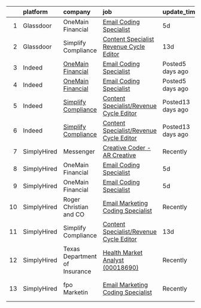 

|    | platform    | company                                                               | job                                                                                                                                                                                                                                                                                                                                                                                                                                                                                                                                                                                                                                                                                                                                                                                                                                                                                                                                                                                                                                                                                                                                                                       | update_time       | location        |
|---:|:------------|:----------------------------------------------------------------------|:--------------------------------------------------------------------------------------------------------------------------------------------------------------------------------------------------------------------------------------------------------------------------------------------------------------------------------------------------------------------------------------------------------------------------------------------------------------------------------------------------------------------------------------------------------------------------------------------------------------------------------------------------------------------------------------------------------------------------------------------------------------------------------------------------------------------------------------------------------------------------------------------------------------------------------------------------------------------------------------------------------------------------------------------------------------------------------------------------------------------------------------------------------------------------|:------------------|:----------------|
|  1 | Glassdoor   | OneMain Financial                                                     | [Email Coding Specialist](https://www.glassdoor.com/partner/jobListing.htm?pos=101&ao=1110586&s=58&guid=0000017e07d50bdabbc5ae582bef7298&src=GD_JOB_AD&t=SR&vt=w&cs=1_b27e2576&cb=1640808909943&jobListingId=1007527212712&cpc=3BA4CE39D5B5DEF5&jrtk=3-0-1fo3ta30d3odg001-1fo3ta30t3oe5000-8e56bc0495793672--6NYlbfkN0Do5IJpsXwEG6AHc2aCg9wxC4VDeKn3sAvOnRJ-W7avdIgQv2Y-n1dX5QotCd4QCXkjCkbkguL4kqXhNsN58D6TK_YpYXovSKdM0VGrWEaMFclXWMadmjNHPSmkuZP5aDIwlBfTi1QfHcpo9Thq8q8rCjC8uQ83wc1FnGF0yCRSdPyjTtpIqzBw3N45WDigDEjLvzGhYMVlgMdofqrxX8BjMzD-Y6F1Wjw-YcPTfOsRYaND4TYBvlMVcVWi9m9giiPIOuDZCWaxCLrPwOpcJAb47WwjhpYldWiaqX7VXkV6uJ1CMJpkt7SNdtXPuKd5sugOcjuKlW3om1z6QJlGWejWAZktpQGBUeUeOMoX8Ln1iRdk4huy_RA4JhAh7CQdhOHct5eIys7zC_ZHSqSRnXnIL-pZTpVlXCDIHy75M_qsx-gyaskEgzAZ6Ku4mMEYOaLPPj_-di-gW9-W9WjdhGafVvESE6iCyUEIBgHnkqaCD6ZMBldsjrW9zWbyHZjAbtVi3b31g4SyaQHyyDbJA4wxoTCmq81O0uZmiQZ0CfUjj0Pn5swuVjK1nN5oVvk_sXJxpD_OWwBmS09qGwCGlIHF8TYIdwX20LxwKVLNvjZ2E98-I8Uf_aLPSnOITYl_dceFCP1s-yf_wFZ4B9SGQ7bDieiiGU5k-lAJ52ZlxWaq9N8XXhrz313Ggcyhs1QNpnRoea2IEJNuahmNJUXfCEZS5AqRgYn1zMfB7U14EV1UUa1t5ZNWjggPYTw7AJenEUscqqEVYpK-3-fa00X1-dg-hmo1Iyzxkh8vVDqpQP8v2g%3D%3D) | 5d                | Baltimore, MD   |
|  2 | Glassdoor   | Simplify Compliance                                                   | [Content Specialist Revenue Cycle Editor](https://www.glassdoor.com/partner/jobListing.htm?pos=102&ao=1136043&s=58&guid=0000017e07d50bdabbc5ae582bef7298&src=GD_JOB_AD&t=SR&vt=w&ea=1&cs=1_6a7ca8ff&cb=1640808909944&jobListingId=1007511335074&jrtk=3-0-1fo3ta30d3odg001-1fo3ta30t3oe5000-5f94228be6773d10-)                                                                                                                                                                                                                                                                                                                                                                                                                                                                                                                                                                                                                                                                                                                                                                                                                                                             | 13d               | Remote          |
|  3 | Indeed      | [OneMain Financial](https://www.indeed.com/cmp/Onemain)               | [Email Coding Specialist](https://www.indeed.com/rc/clk?jk=8e56bc0495793672&fccid=2e65a8199f31f834&vjs=3)                                                                                                                                                                                                                                                                                                                                                                                                                                                                                                                                                                                                                                                                                                                                                                                                                                                                                                                                                                                                                                                                 | Posted5 days ago  | Baltimore, MD   |
|  4 | Indeed      | [OneMain Financial](https://www.indeed.com/cmp/Onemain)               | [Email Coding Specialist](https://www.indeed.com/rc/clk?jk=8e56bc0495793672&fccid=2e65a8199f31f834&vjs=3)                                                                                                                                                                                                                                                                                                                                                                                                                                                                                                                                                                                                                                                                                                                                                                                                                                                                                                                                                                                                                                                                 | Posted5 days ago  | Baltimore, MD   |
|  5 | Indeed      | [Simplify Compliance](https://www.indeed.com/cmp/Simplify-Compliance) | [Content Specialist/Revenue Cycle Editor](https://www.indeed.com/rc/clk?jk=5f94228be6773d10&fccid=a83152d29ab9cbef&vjs=3)                                                                                                                                                                                                                                                                                                                                                                                                                                                                                                                                                                                                                                                                                                                                                                                                                                                                                                                                                                                                                                                 | Posted13 days ago | Remote          |
|  6 | Indeed      | [Simplify Compliance](https://www.indeed.com/cmp/Simplify-Compliance) | [Content Specialist/Revenue Cycle Editor](https://www.indeed.com/rc/clk?jk=5f94228be6773d10&fccid=a83152d29ab9cbef&vjs=3)                                                                                                                                                                                                                                                                                                                                                                                                                                                                                                                                                                                                                                                                                                                                                                                                                                                                                                                                                                                                                                                 | Posted13 days ago | Remote          |
|  7 | SimplyHired | Messenger                                                             | [Creative Coder - AR Creative](https://www.simplyhired.com/job/C5nYPxq6w1zVGRDLoM25hVZpVPnSYPnACG5Z0WuN_ZbElzIQEro0ow?q=creative+coder)                                                                                                                                                                                                                                                                                                                                                                                                                                                                                                                                                                                                                                                                                                                                                                                                                                                                                                                                                                                                                                   | Recently          | Menlo Park, CA  |
|  8 | SimplyHired | OneMain Financial                                                     | [Email Coding Specialist](https://www.simplyhired.com/job/xrdRI16kw_dAP3dSimMxIbro2fUzDIe3zK5W4fU2wyLrUvF-mlwdiw?q=creative+coder)                                                                                                                                                                                                                                                                                                                                                                                                                                                                                                                                                                                                                                                                                                                                                                                                                                                                                                                                                                                                                                        | 5d                | Baltimore, MD   |
|  9 | SimplyHired | OneMain Financial                                                     | [Email Coding Specialist](https://www.simplyhired.com/job/xrdRI16kw_dAP3dSimMxIbro2fUzDIe3zK5W4fU2wyLrUvF-mlwdiw?q=creative+coder)                                                                                                                                                                                                                                                                                                                                                                                                                                                                                                                                                                                                                                                                                                                                                                                                                                                                                                                                                                                                                                        | 5d                | Baltimore, MD   |
| 10 | SimplyHired | Roger Christian and CO                                                | [Email Marketing Coding Specialist](https://www.simplyhired.com/job/7LWQf26jL_vw9ErooodO1UuI-M4cutNtyzCP9RC9Gi25LRvYtVVhUw?q=creative+coder)                                                                                                                                                                                                                                                                                                                                                                                                                                                                                                                                                                                                                                                                                                                                                                                                                                                                                                                                                                                                                              | Recently          | San Antonio, TX |
| 11 | SimplyHired | Simplify Compliance                                                   | [Content Specialist/Revenue Cycle Editor](https://www.simplyhired.com/job/acVfD9f6fgApMSqewpq25PCyn-XHSUPl9UNP9oruU3juOpeBnrhqLQ?q=creative+coder)                                                                                                                                                                                                                                                                                                                                                                                                                                                                                                                                                                                                                                                                                                                                                                                                                                                                                                                                                                                                                        | 13d               | Remote          |
| 12 | SimplyHired | Texas Department of Insurance                                         | [Health Market Analyst (00018690)](https://www.simplyhired.com/job/yvwmWHFFyLsuGxa4699_3eHeuawznRlezuunGjmiCFebR_a3zvbpew?q=creative+coder)                                                                                                                                                                                                                                                                                                                                                                                                                                                                                                                                                                                                                                                                                                                                                                                                                                                                                                                                                                                                                               | Recently          | Austin, TX      |
| 13 | SimplyHired | fpo Marketin                                                          | [Email Marketing Coding Specialist](https://www.simplyhired.com/job/Hf3MM4Qn8akXMF0WbaDJDmoPCvV6MwAh-gNeo8x7Sa_CE6yd7DRg5w?q=creative+coder)                                                                                                                                                                                                                                                                                                                                                                                                                                                                                                                                                                                                                                                                                                                                                                                                                                                                                                                                                                                                                              | Recently          | San Antonio, TX |